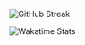 ![GitHub Streak](https://github-readme-streak-stats.herokuapp.com/?user=Christopher-L-Massie&theme=dark)

![Wakatime Stats](https://github-readme-stats.vercel.app/api/wakatime?username=@ChristopherLMassie&theme=dark)









<!--
**Christopher-L-Massie/Christopher-L-Massie** is a ✨ _special_ ✨ repository because its `README.md` (this file) appears on your GitHub profile.

Here are some ideas to get you started:

- 🔭 I’m currently working on ...
- 🌱 I’m currently learning ...
- 👯 I’m looking to collaborate on ...
- 🤔 I’m looking for help with ...
- 💬 Ask me about ...
- 📫 How to reach me: ...
- 😄 Pronouns: ...
- ⚡ Fun fact: ...
-->
